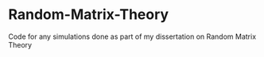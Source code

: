 # Random-Matrix-Theory
Code for any simulations done as part of my dissertation on Random Matrix Theory
